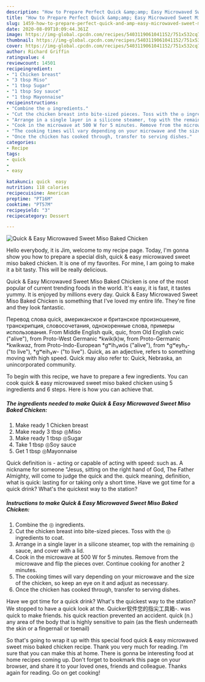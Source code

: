 ```yaml
---
description: "How to Prepare Perfect Quick &amp;amp; Easy Microwaved Sweet Miso Baked Chicken"
title: "How to Prepare Perfect Quick &amp;amp; Easy Microwaved Sweet Miso Baked Chicken"
slug: 1459-how-to-prepare-perfect-quick-and-amp-easy-microwaved-sweet-miso-baked-chicken
date: 2020-08-09T10:09:44.361Z
image: https://img-global.cpcdn.com/recipes/5403119061041152/751x532cq70/quick-easy-microwaved-sweet-miso-baked-chicken-recipe-main-photo.jpg
thumbnail: https://img-global.cpcdn.com/recipes/5403119061041152/751x532cq70/quick-easy-microwaved-sweet-miso-baked-chicken-recipe-main-photo.jpg
cover: https://img-global.cpcdn.com/recipes/5403119061041152/751x532cq70/quick-easy-microwaved-sweet-miso-baked-chicken-recipe-main-photo.jpg
author: Richard Griffin
ratingvalue: 4
reviewcount: 14501
recipeingredient:
- "1 Chicken breast"
- "3 tbsp Miso"
- "1 tbsp Sugar"
- "1 tbsp Soy sauce"
- "1 tbsp Mayonnaise"
recipeinstructions:
- "Combine the ◎ ingredients."
- "Cut the chicken breast into bite-sized pieces. Toss with the ◎ ingredients to coat."
- "Arrange in a single layer in a silicone steamer, top with the remaining ◎ sauce, and cover with a lid."
- "Cook in the microwave at 500 W for 5 minutes. Remove from the microwave and flip the pieces over. Continue cooking for another 2 minutes."
- "The cooking times will vary depending on your microwave and the size of the chicken, so keep an eye on it and adjust as necessary."
- "Once the chicken has cooked through, transfer to serving dishes."
categories:
- Recipe
tags:
- quick
- 
- easy

katakunci: quick  easy 
nutrition: 118 calories
recipecuisine: American
preptime: "PT16M"
cooktime: "PT57M"
recipeyield: "3"
recipecategory: Dessert

---
```



![Quick &amp; Easy Microwaved Sweet Miso Baked Chicken](https://img-global.cpcdn.com/recipes/5403119061041152/751x532cq70/quick-easy-microwaved-sweet-miso-baked-chicken-recipe-main-photo.jpg)

Hello everybody, it is Jim, welcome to my recipe page. Today, I'm gonna show you how to prepare a special dish, quick &amp; easy microwaved sweet miso baked chicken. It is one of my favorites. For mine, I am going to make it a bit tasty. This will be really delicious.

Quick &amp; Easy Microwaved Sweet Miso Baked Chicken is one of the most popular of current trending foods in the world. It's easy, it is fast, it tastes yummy. It is enjoyed by millions every day. Quick &amp; Easy Microwaved Sweet Miso Baked Chicken is something that I've loved my entire life. They're fine and they look fantastic.

Перевод слова quick, американское и британское произношение, транскрипция, словосочетания, однокоренные слова, примеры использования. From Middle English quik, quic, from Old English cwic (&#34;alive&#34;), from Proto-West Germanic *kwik(k)w, from Proto-Germanic *kwikwaz, from Proto-Indo-European *gʷih₃wós (&#34;alive&#34;), from *gʷeyh₃- (&#34;to live&#34;), *gʷeih₃w- (&#34;to live&#34;). Quick, as an adjective, refers to something moving with high speed. Quick may also refer to: Quick, Nebraska, an unincorporated community.


To begin with this recipe, we have to prepare a few ingredients. You can cook quick &amp; easy microwaved sweet miso baked chicken using 5 ingredients and 6 steps. Here is how you can achieve that.

<!--inarticleads1-->

##### The ingredients needed to make Quick &amp; Easy Microwaved Sweet Miso Baked Chicken:

1. Make ready 1 Chicken breast
1. Make ready 3 tbsp ◎Miso
1. Make ready 1 tbsp ◎Sugar
1. Take 1 tbsp ◎Soy sauce
1. Get 1 tbsp ◎Mayonnaise


Quick definition is - acting or capable of acting with speed: such as. A nickname for someone &#34;Jesus, sitting on the right hand of God, The Father Almighty, will come to judge the quick and the. quick meaning, definition, what is quick: lasting for or taking only a short time. Have we got time for a quick drink? What&#39;s the quickest way to the station? 

<!--inarticleads2-->

##### Instructions to make Quick &amp; Easy Microwaved Sweet Miso Baked Chicken:

1. Combine the ◎ ingredients.
1. Cut the chicken breast into bite-sized pieces. Toss with the ◎ ingredients to coat.
1. Arrange in a single layer in a silicone steamer, top with the remaining ◎ sauce, and cover with a lid.
1. Cook in the microwave at 500 W for 5 minutes. Remove from the microwave and flip the pieces over. Continue cooking for another 2 minutes.
1. The cooking times will vary depending on your microwave and the size of the chicken, so keep an eye on it and adjust as necessary.
1. Once the chicken has cooked through, transfer to serving dishes.


Have we got time for a quick drink? What&#39;s the quickest way to the station? We stopped to have a quick look at the. Quicker软件您的指尖工具箱-. was quick to make friends. his quick reaction prevented an accident. quick (n.) any area of the body that is highly sensitive to pain (as the flesh underneath the skin or a fingernail or toenail) 

So that's going to wrap it up with this special food quick &amp; easy microwaved sweet miso baked chicken recipe. Thank you very much for reading. I'm sure that you can make this at home. There is gonna be interesting food at home recipes coming up. Don't forget to bookmark this page on your browser, and share it to your loved ones, friends and colleague. Thanks again for reading. Go on get cooking!

